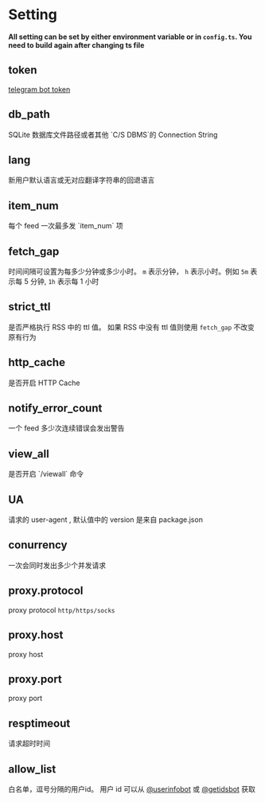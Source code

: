# Setting

<style>
    .page-content h2 {
        margin-top: 2rem;
    }
</style>

**All setting can be set by either environment variable or in `config.ts`. You need to build again after changing ts file**

## token

<ConfigItem required="true" setting="token" env="RSSBOT_TOKEN" lang="zh">
    <a href=https://core.telegram.org/bots#3-how-do-i-create-a-bot rel="noreffer noopener" >telegram bot token</a>
</ConfigItem>

## db_path

<ConfigItem setting="db_path" env="RSSBOT_DB_PATH" defaultValue="data/database.db" lang="zh">
    SQLite 数据库文件路径或者其他 `C/S DBMS`的 Connection String
</ConfigItem>

## lang

<ConfigItem setting="lang" env="RSSBOT_LANG" defaultValue="zh-CN" lang="zh">
    新用户默认语言或无对应翻译字符串的回退语言
</ConfigItem>

## item_num

<ConfigItem setting="item_num" env="RSSBOT_ITEM_NUM" defaultValue="10" lang="zh">
    每个 feed 一次最多发 `item_num` 项
</ConfigItem>

## fetch_gap

<ConfigItem setting="item_num" env="RSSBOT_FETCH_GAP" defaultValue="5m" lang="zh">
    时间间隔可设置为每多少分钟或多少小时。
    <code>m</code> 表示分钟， <code>h</code> 表示小时。例如 <code>5m</code> 表示每 5 分钟, <code>1h</code> 表示每 1 小时
</ConfigItem>

## strict_ttl

<ConfigItem setting="strict_ttl" env="RSSBOT_STRICT_TTL" defaultValue="true">
    是否严格执行 RSS 中的 ttl 值。 如果 RSS 中没有 ttl 值则使用 <code>fetch_gap</code> 不改变原有行为
</ConfigItem>

## http_cache

<ConfigItem setting="http_cache" env="RSSBOT_HTTP_CACHE" defaultValue="true">
    是否开启 HTTP Cache
</ConfigItem>

## notify_error_count

<ConfigItem setting="notify_error_count" env="NOTIFY_ERR_COUNT" defaultValue="5" lang="zh">
    一个 feed 多少次连续错误会发出警告
</ConfigItem>

## view_all

<ConfigItem setting="view_all" env="RSSBOT_VIEW_ALL" defaultValue="false" lang="zh">
    是否开启 `/viewall` 命令
</ConfigItem>

## UA

<ConfigItem setting="UA" env="RSSBOT_UA" defaultValue="Mozilla/5.0  NodeRSSBot v${version}(https://github.com/fengkx/NodeRSSBot)" lang="zh">
    请求的 user-agent  , 默认值中的 version 是来自 package.json
</ConfigItem>

## conurrency

<ConfigItem setting="concurrency" env="RSSBOT_CONCURRENCY" defaultValue="200" lang="zh">
    一次会同时发出多少个并发请求
</ConfigItem>

## proxy.protocol

<ConfigItem setting="proxy.protocol" env="PROXY_PROTOCOL" defaultValue="null" lang="zh">
    proxy protocol <code>http/https/socks</code>
</ConfigItem>

## proxy.host

<ConfigItem setting="proxy.host" env="PROXY_HOST" defaultValue="null" lang="zh">
    proxy host
</ConfigItem>

## proxy.port

<ConfigItem setting="proxy.port" env="PROXY_PORT" defaultValue="null" lang="zh">
    proxy port
</ConfigItem>

## resptimeout

<ConfigItem setting="resptimeout" env="RSSBOT_RESP_TIMEOUT" defaultValue="40(s)" lang="zh">
    请求超时时间
</ConfigItem>

## allow_list

<ConfigItem setting="allow_list" env="RSSBOT_ALLOW_LIST" defaultValue="null" lang="zh">
    白名单，逗号分隔的用户id。 用户 id 可以从 <a href="https://t.me/userinfobot" rel="nofollow">@userinfobot</a> 或 <a href="https://t.me/getidsbot" rel="nofollow">@getidsbot</a> 获取
</ConfigItem>

